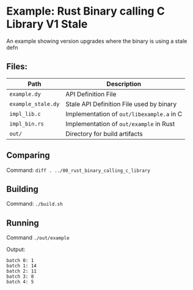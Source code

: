 # Example: Rust Binary calling C Library V1 Stale

An example showing version upgrades where the binary is using a stale defn

## Files:

| Path | Description |
|------|-------------|
| `example.dy` | API Definition File |
| `example_stale.dy` | Stale API Definition File used by binary |
|`impl_lib.c` | Implementation of `out/libexample.a` in C |
| `impl_bin.rs` | Implementation of `out/example` in Rust |
| `out/` | Directory for build artifacts |

## Comparing

Command: `diff . ../00_rust_binary_calling_c_library`

## Building
Command: `./build.sh`

## Running
Command `./out/example`

Output:
```
batch 0: 1
batch 1: 14
batch 2: 11
batch 3: 8
batch 4: 5
```

